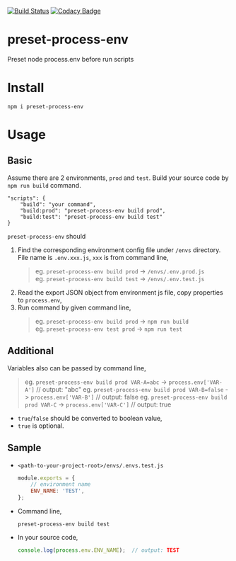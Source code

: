[![Build Status](https://travis-ci.org/bradwoo8621/preset-process-env.svg?branch=master)](https://travis-ci.org/bradwoo8621/preset-process-env) [![Codacy Badge](https://api.codacy.com/project/badge/Grade/160db911104c4431b004b0e13906742a)](https://www.codacy.com/app/bradwoo8621/preset-process-env?utm_source=github.com&amp;utm_medium=referral&amp;utm_content=bradwoo8621/preset-process-env&amp;utm_campaign=Badge_Grade)

# preset-process-env
Preset node process.env before run scripts

# Install
`npm i preset-process-env`

# Usage
## Basic
Assume there are 2 environments, `prod` and `test`. Build your source code by `npm run build` command.

```javscript
"scripts": {
	"build": "your command",
	"build:prod": "preset-process-env build prod",
	"build:test": "preset-process-env build test"
}
```
`preset-process-env` should  
1. Find the corresponding environment config file under `/envs` directory. File name is `.env.xxx.js`, `xxx` is from command line,  
	> eg. `preset-process-env build prod` -> `/envs/.env.prod.js`  
	> eg. `preset-process-env build test` -> `/envs/.env.test.js`  
2. Read the export JSON object from environment js file, copy properties to `process.env`,
3. Run command by given command line,  
	> eg. `preset-process-env build prod` -> `npm run build`  
	> eg. `preset-process-env test prod` -> `npm run test`  

## Additional
Variables also can be passed by command line,  
> eg. `preset-process-env build prod VAR-A=abc` -> `process.env['VAR-A']` // output: "abc"
> eg. `preset-process-env build prod VAR-B=false` -> `process.env['VAR-B']` // output: false
> eg. `preset-process-env build prod VAR-C` -> `process.env['VAR-C']` // output: true

* `true`/`false` should be converted to boolean value,  
* `true` is optional.

## Sample
* `<path-to-your-project-root>/envs/.envs.test.js`  
	```javascript
	module.exports = {
		// environment name
		ENV_NAME: 'TEST',
	};
	```
* Command line,
	```
	preset-process-env build test
	```
* In your source code,
	```javascript
	console.log(process.env.ENV_NAME);	// output: TEST
	```